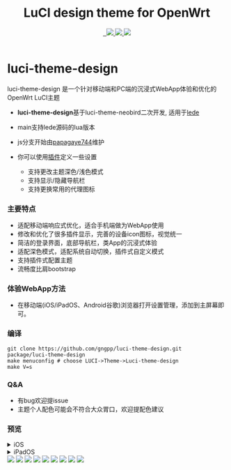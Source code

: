 <div align="center">
  <h1 align="center">
    LuCI design theme for OpenWrt
  </h1>
<a href="/LICENSE">
    <img src="https://img.shields.io/github/license/gngpp/luci-theme-design?style=flat&a=1" alt="">
  </a>
  <a href="https://github.com/gngpp/luci-theme-design/pulls">
    <img src="https://img.shields.io/badge/PRs-welcome-brightgreen.svg?style=flat" alt="">
  </a><a href="https://github.com/gngpp/luci-theme-design/issues/new">
    <img src="https://img.shields.io/badge/Issues-welcome-brightgreen.svg?style=flat">
  </a><a href="https://github.com/gngpp/luci-theme-design/releases">
    <img src="https://img.shields.io/github/release/gngpp/luci-theme-design.svg?style=flat">
  </a><a href="hhttps://github.com/gngpp/luci-theme-design/releases">
    <img src="https://img.shields.io/github/downloads/gngpp/luci-theme-design/total?style=flat&?">
  </a>
</div>
<br>

# luci-theme-design

 luci-theme-design 是一个针对移动端和PC端的沉浸式WebApp体验和优化的OpenWrt LuCI主题
- **luci-theme-design**基于luci-theme-neobird二次开发, 适用于[lede](https://github.com/coolsnowwolf/lede)
- main支持lede源码的lua版本
- js分支开始由[papagaye744](https://github.com/papagaye744)维护

- 你可以使用[插件](https://github.com/gngpp/luci-app-design-config)定义一些设置
  - 支持更改主题深色/浅色模式
  - 支持显示/隐藏导航栏
  - 支持更换常用的代理图标

### 主要特点

- 适配移动端响应式优化，适合手机端做为WebApp使用
- 修改和优化了很多插件显示，完善的设备icon图标，视觉统一
- 简洁的登录界面，底部导航栏，类App的沉浸式体验
- 适配深色模式，适配系统自动切换，插件式自定义模式
- 支持插件式配置主题
- 流畅度比肩bootstrap

### 体验WebApp方法

- 在移动端(iOS/iPadOS、Android谷歌)浏览器打开设置管理，添加到主屏幕即可。

### 编译

```
git clone https://github.com/gngpp/luci-theme-design.git  package/luci-theme-design
make menuconfig # choose LUCI->Theme->Luci-theme-design  
make V=s
```

### Q&A

- 有bug欢迎提issue
- 主题个人配色可能会不符合大众胃口，欢迎提配色建议

### 预览

<details> <summary>iOS</summary>
<img src="./preview/webapp_home.PNG"/>
<img src="./preview/webapp_vssr.PNG"/>
</details>

<details> <summary>iPadOS</summary>
<img src="./preview/IMG_0328.PNG"/>
<img src="./preview/IMG_0329.PNG"/>
</details>

<img src="./preview/login.png"/>
<img src="./preview/login1.png"/>
<img src="./preview/page.png"/>
<img src="./preview/home.png"/>
<img src="./preview/light.png"/>
<img src="./preview/home1.png"/>
<img src="./preview/wifi.png"/>
<img src="./preview/iface.png"/>
<img src="./preview/firewall.png"/>
